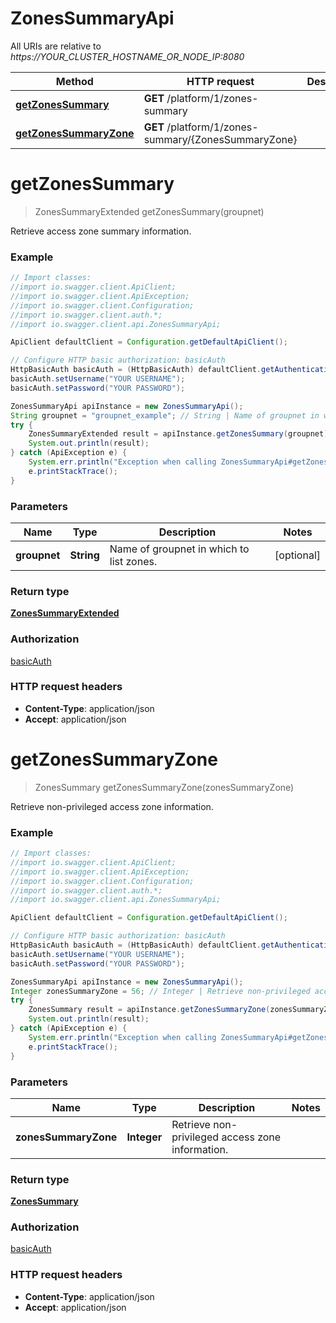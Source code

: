 # ZonesSummaryApi

All URIs are relative to *https://YOUR_CLUSTER_HOSTNAME_OR_NODE_IP:8080*

Method | HTTP request | Description
------------- | ------------- | -------------
[**getZonesSummary**](ZonesSummaryApi.md#getZonesSummary) | **GET** /platform/1/zones-summary | 
[**getZonesSummaryZone**](ZonesSummaryApi.md#getZonesSummaryZone) | **GET** /platform/1/zones-summary/{ZonesSummaryZone} | 


<a name="getZonesSummary"></a>
# **getZonesSummary**
> ZonesSummaryExtended getZonesSummary(groupnet)



Retrieve access zone summary information.

### Example
```java
// Import classes:
//import io.swagger.client.ApiClient;
//import io.swagger.client.ApiException;
//import io.swagger.client.Configuration;
//import io.swagger.client.auth.*;
//import io.swagger.client.api.ZonesSummaryApi;

ApiClient defaultClient = Configuration.getDefaultApiClient();

// Configure HTTP basic authorization: basicAuth
HttpBasicAuth basicAuth = (HttpBasicAuth) defaultClient.getAuthentication("basicAuth");
basicAuth.setUsername("YOUR USERNAME");
basicAuth.setPassword("YOUR PASSWORD");

ZonesSummaryApi apiInstance = new ZonesSummaryApi();
String groupnet = "groupnet_example"; // String | Name of groupnet in which to list zones.
try {
    ZonesSummaryExtended result = apiInstance.getZonesSummary(groupnet);
    System.out.println(result);
} catch (ApiException e) {
    System.err.println("Exception when calling ZonesSummaryApi#getZonesSummary");
    e.printStackTrace();
}
```

### Parameters

Name | Type | Description  | Notes
------------- | ------------- | ------------- | -------------
 **groupnet** | **String**| Name of groupnet in which to list zones. | [optional]

### Return type

[**ZonesSummaryExtended**](ZonesSummaryExtended.md)

### Authorization

[basicAuth](../README.md#basicAuth)

### HTTP request headers

 - **Content-Type**: application/json
 - **Accept**: application/json

<a name="getZonesSummaryZone"></a>
# **getZonesSummaryZone**
> ZonesSummary getZonesSummaryZone(zonesSummaryZone)



Retrieve non-privileged access zone information.

### Example
```java
// Import classes:
//import io.swagger.client.ApiClient;
//import io.swagger.client.ApiException;
//import io.swagger.client.Configuration;
//import io.swagger.client.auth.*;
//import io.swagger.client.api.ZonesSummaryApi;

ApiClient defaultClient = Configuration.getDefaultApiClient();

// Configure HTTP basic authorization: basicAuth
HttpBasicAuth basicAuth = (HttpBasicAuth) defaultClient.getAuthentication("basicAuth");
basicAuth.setUsername("YOUR USERNAME");
basicAuth.setPassword("YOUR PASSWORD");

ZonesSummaryApi apiInstance = new ZonesSummaryApi();
Integer zonesSummaryZone = 56; // Integer | Retrieve non-privileged access zone information.
try {
    ZonesSummary result = apiInstance.getZonesSummaryZone(zonesSummaryZone);
    System.out.println(result);
} catch (ApiException e) {
    System.err.println("Exception when calling ZonesSummaryApi#getZonesSummaryZone");
    e.printStackTrace();
}
```

### Parameters

Name | Type | Description  | Notes
------------- | ------------- | ------------- | -------------
 **zonesSummaryZone** | **Integer**| Retrieve non-privileged access zone information. |

### Return type

[**ZonesSummary**](ZonesSummary.md)

### Authorization

[basicAuth](../README.md#basicAuth)

### HTTP request headers

 - **Content-Type**: application/json
 - **Accept**: application/json

